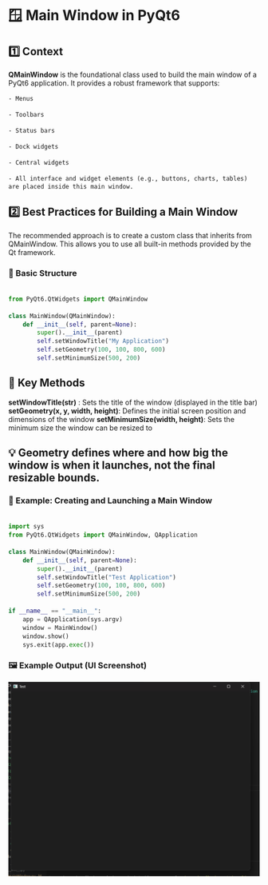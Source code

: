 # 🪟 Main Window in PyQt6

## 1️⃣ Context
**QMainWindow** is the foundational class used to build the main window of a PyQt6 application. It provides a robust framework that supports:

    - Menus

    - Toolbars

    - Status bars

    - Dock widgets

    - Central widgets

    - All interface and widget elements (e.g., buttons, charts, tables) are placed inside this main window.

## 2️⃣ Best Practices for Building a Main Window

The recommended approach is to create a custom class that inherits from QMainWindow. This allows you to use all built-in methods provided by the Qt framework.

### 🧱 Basic Structure
```python

from PyQt6.QtWidgets import QMainWindow

class MainWindow(QMainWindow):
    def __init__(self, parent=None):
        super().__init__(parent)
        self.setWindowTitle("My Application")
        self.setGeometry(100, 100, 800, 600)
        self.setMinimumSize(500, 200)

```
## 🔧 Key Methods


**setWindowTitle(str)** : 	Sets the title of the window (displayed in the title bar)
**setGeometry(x, y, width, height)**:	Defines the initial screen position and dimensions of the window
**setMinimumSize(width, height)**:	Sets the minimum size the window can be resized to

## 💡 Geometry defines where and how big the window is when it launches, not the final resizable bounds.

### 🧪 Example: Creating and Launching a Main Window


```python

import sys
from PyQt6.QtWidgets import QMainWindow, QApplication

class MainWindow(QMainWindow):
    def __init__(self, parent=None):
        super().__init__(parent)
        self.setWindowTitle("Test Application")
        self.setGeometry(100, 100, 800, 600)
        self.setMinimumSize(500, 200)

if __name__ == "__main__":
    app = QApplication(sys.argv)
    window = MainWindow()
    window.show()
    sys.exit(app.exec())


```
### 🖼️ Example Output (UI Screenshot)
<div align="center"> 
<img src="docs/Qt_MainWindow.png" alt="Qt Main Window Example" width="600"> 
</div>
